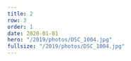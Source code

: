 ```yaml
---
title: 2
row: 3
order: 1
date: 2020-01-01
hero: "/2019/photos/DSC_1004.jpg"
fullsize: "/2019/photos/DSC_1004.jpg"
---
```

